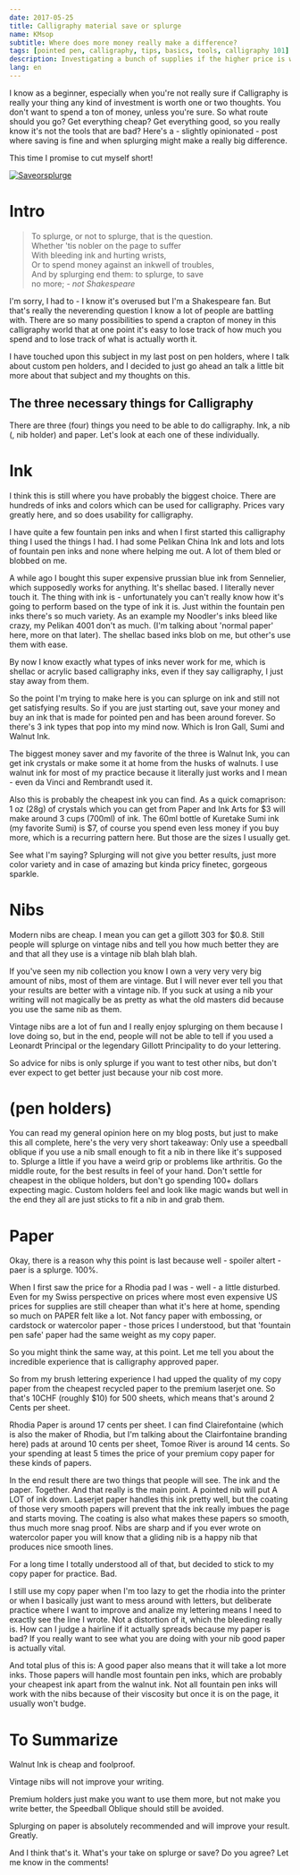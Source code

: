 ```yaml
---
date: 2017-05-25
title: Calligraphy material save or splurge
name: KMsop
subtitle: Where does more money really make a difference?
tags: [pointed pen, calligraphy, tips, basics, tools, calligraphy 101]
description: Investigating a bunch of supplies if the higher price is worth it.
lang: en
---
```

I know as a beginner, especially when you're not really sure if Calligraphy is really your thing any kind of investment is worth one or two thoughts. You don't want to spend a ton of money, unless you're sure. So what route should you go? Get everything cheap? Get everything good, so you really know it's not the tools that are bad? Here's a - slightly opinionated - post where saving is fine and when splurging might make a really big difference.

This time I promise to cut myself short!

<!-- more -->
[![Saveorsplurge]({{site.img_dir}}/Saveorsplurge.jpg)]({{site.img_dir}}/Saveorsplurge.jpg)

# Intro

> To splurge, or not to splurge, that is the question.<br>
> Whether 'tis nobler on the page to suffer<br>
> With bleeding ink and hurting wrists,<br>
> Or to spend money against an inkwell of troubles,<br>
> And by splurging end them: to splurge, to save<br>
> no more; _- not Shakespeare_

I'm sorry, I had to - I know it's overused but I'm a Shakespeare fan. But that's really the neverending question I know a lot of people are battling with. There are so many possibilities to spend a crapton of money in this calligraphy world that at one point it's easy to lose track of how much you spend and to lose track of what is actually worth it.

I have touched upon this subject in my last post on pen holders, where I talk about custom pen holders, and I decided to just go ahead an talk a little bit more about that subject and my thoughts on this.

## The three necessary things for Calligraphy
There are three (four) things you need to be able to do calligraphy. Ink, a nib (, nib holder) and paper. Let's look at each one of these individually.

# Ink
I think this is still where you have probably the biggest choice. There are hundreds of inks and colors which can be used for calligraphy. Prices vary greatly here, and so does usability for calligraphy.

I have quite a few fountain pen inks and when I first started this calligraphy thing I used the things I had. I had some Pelikan China Ink and lots and lots of fountain pen inks and none where helping me out. A lot of them bled or blobbed on me.

A while ago I bought this super expensive prussian blue ink from Sennelier, which supposedly works for anything. It's shellac based. I literally never touch it. The thing with ink is - unfortunately you can't really know how it's going to perform based on the type of ink it is. Just within the fountain pen inks there's so much variety. As an example my Noodler's inks bleed like crazy, my Pelikan 4001 don't as much. (I'm talking about 'normal paper' here, more on that later). The shellac based inks blob on me, but other's use them with ease.

By now I know exactly what types of inks never work for me, which is shellac or acrylic based calligraphy inks, even if they say calligraphy, I just stay away from them.

So the point I'm trying to make here is you can splurge on ink and still not get satisfying results. So if you are just starting out, save your money and buy an ink that is made for pointed pen and has been around forever. So there's 3 ink types that pop into my mind now. Which is Iron Gall, Sumi and Walnut Ink.

The biggest money saver and my favorite of the three is Walnut Ink, you can get ink crystals or make some it at home from the husks of walnuts. I use walnut ink for most of my practice because it literally just works and I mean - even da Vinci and Rembrandt used it.

Also this is probably the cheapest ink you can find. As a quick comaprison:
1 oz (28g) of crystals which you can get from Paper and Ink Arts for $3 will make around 3 cups (700ml) of ink. The 60ml bottle of Kuretake Sumi ink (my favorite Sumi) is $7, of course you spend even less money if you buy more, which is a recurring pattern here. But those are the sizes I usually get.

See what I'm saying? Splurging will not give you better results, just more color variety and in case of amazing but kinda pricy finetec, gorgeous sparkle.

# Nibs
Modern nibs are cheap. I mean you can get a gillott 303 for $0.8. Still people will splurge on vintage nibs and tell you how much better they are and that all they use is a vintage nib blah blah blah.

If you've seen my nib collection you know I own a very very very big amount of nibs, most of them are vintage. But I will never ever tell you that your results are better with a vintage nib. If you suck at using a nib your writing will not magically be as pretty as what the old masters did because you use the same nib as them.

Vintage nibs are a lot of fun and I really enjoy splurging on them because I love doing so, but in the end, people will not be able to tell if you used a Leonardt Principal or the legendary Gillott Principality to do your lettering.

So advice for nibs is only splurge if you want to test other nibs, but don't ever expect to get better just because your nib cost more.

# (pen holders)
You can read my general opinion here on my blog posts, but just to make this all complete, here's the very very short takeaway:
Only use a speedball oblique if you use a nib small enough to fit a nib in there like it's supposed to.
Splurge a little if you have a weird grip or problems like arthritis.
Go the middle route, for the best results in feel of your hand. Don't settle for cheapest in the oblique holders, but don't go spending 100+ dollars expecting magic. Custom holders feel and look like magic wands but well in the end they all are just sticks to fit a nib in and grab them.

# Paper
Okay, there is a reason why this point is last because well - spoiler altert - paer is a splurge. 100%.

When I first saw the price for a Rhodia pad I was - well - a little disturbed. Even for my Swiss perspective on prices where most even expensive US prices for supplies are still cheaper than what it's here at home, spending so much on PAPER felt like a lot. Not fancy paper with embossing, or cardstock or watercolor paper - those prices I understood, but that 'fountain pen safe' paper had the same weight as my copy paper.

So you might think the same way, at this point. Let me tell you about the incredible experience that is calligraphy approved paper.

So from my brush lettering experience I had upped the quality of my copy paper from the cheapest recycled paper to the premium laserjet one. So that's 10CHF (roughly $10) for 500 sheets, which means that's around 2 Cents per sheet.

Rhodia Paper is around 17 cents per sheet. I can find Clairefontaine (which is also the maker of Rhodia, but I'm talking about the Clairfontaine branding here) pads at around 10 cents per sheet, Tomoe River is around 14 cents. So your spending at least 5 times the price of your premium copy paper for these kinds of papers.

In the end result there are two things that people will see. The ink and the paper. Together. And that really is the main point. A pointed nib will put A LOT of ink down. Laserjet paper handles this ink pretty well, but the coating of those very smooth papers will prevent that the ink really imbues the page and starts moving. The coating is also what makes these papers so smooth, thus much more snag proof. Nibs are sharp and if you ever wrote on watercolor paper you will know that a gliding nib is a happy nib that produces nice smooth lines.

For a long time I totally understood all of that, but decided to stick to my copy paper for practice. Bad.

I still use my copy paper when I'm too lazy to get the rhodia into the printer or when I basically just want to mess around with letters, but deliberate practice where I want to improve and analize my lettering means I need to exactly see the line I wrote. Not a distortion of it, which the bleeding really is. How can I judge a hairline if it actually spreads because my paper is bad?
If you really want to see what you are doing with your nib good paper is actually vital.

And total plus of this is: A good paper also means that it will take a lot more inks. Those papers will handle most fountain pen inks, which are probably your cheapest ink apart from the walnut ink. Not all fountain pen inks will work with the nibs because of their viscosity but once it is on the page, it usually won't budge.

# To Summarize

Walnut Ink is cheap and foolproof.

Vintage nibs will not improve your writing.

Premium holders just make you want to use them more, but not make you write better, the Speedball Oblique should still be avoided.

Splurging on paper is absolutely recommended and will improve your result. Greatly.

And I think that's it. What's your take on splurge or save? Do you agree? Let me know in the comments!
